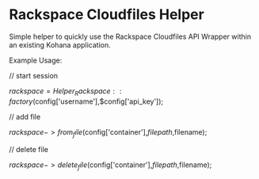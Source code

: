 # Rackspace Cloudfiles Helper

Simple helper to quickly use the Rackspace Cloudfiles API Wrapper within an existing Kohana application.

Example Usage:

// start session

$rackspace = Helper_Rackspace::factory($config['username'],$config['api_key']);
		
// add file

$rackspace->from_file($config['container'],$filepath,$filename);
		
// delete file

$rackspace->delete_file($config['container'],$filepath,$filename);
